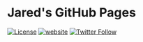 # Jared's GitHub Pages

[![License](https://img.shields.io/badge/License-Apache%202.0-blue.svg)](https://www.apache.org/licenses/LICENSE-2.0)
[![website](https://github.com/jaredsburrows/jaredsburrows.github.io/actions/workflows/website.yml/badge.svg?branch=main)](https://github.com/jaredsburrows/jaredsburrows.github.io/actions/workflows/website.yml)
[![Twitter Follow](https://img.shields.io/twitter/follow/jaredsburrows.svg?style=social)](https://twitter.com/jaredsburrows)
